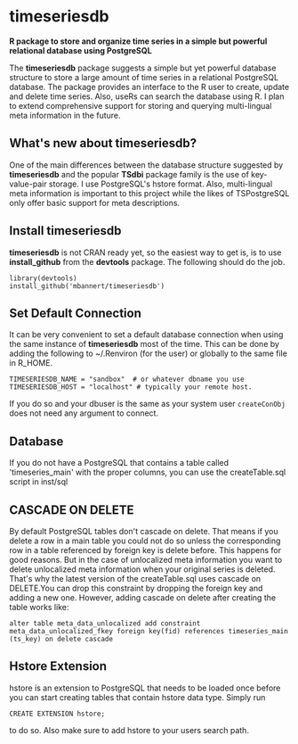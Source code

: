 timeseriesdb
============

**R package to store and organize time series in a simple but powerful relational database using PostgreSQL**

The **timeseriesdb** package suggests a simple but yet powerful database structure to store a large amount of time series in a relational PostgreSQL database. The package provides an interface to the R user to create, update and delete time series. Also, useRs can search the database using R. I plan to extend comprehensive support for storing and querying multi-lingual meta information in the future.  

## What's new about timeseriesdb?
One of the main differences between the database structure suggested by **timeseriesdb** and the popular **TSdbi** package family is the use of key-value-pair storage. I use PostgreSQL's hstore format. Also, multi-lingual meta information is important to this project while the likes of TSPostgreSQL only offer basic support for meta descriptions.


## Install timeseriesdb
**timeseriesdb** is not CRAN ready yet, so the easiest way to get is, is to use **install_github** from the **devtools** package.
The following should do the job. 

```
library(devtools)
install_github('mbannert/timeseriesdb')
```
## Set Default Connection
It can be very convenient to set a default database connection when using the same instance of **timeseriesdb**
most of the time. This can be done by adding the following to ~/.Renviron (for the user) or globally to the same file in R_HOME. 

```
TIMESERIESDB_NAME = "sandbox"  # or whatever dbname you use
TIMESERIESDB_HOST = "localhost" # typically your remote host. 
```


If you do so and your dbuser is the same as your system user `createConObj` does not need any argument to connect. 



## Database
If you do not have a PostgreSQL that contains a table called 'timeseries_main' with the proper columns, you can use the createTable.sql script in inst/sql

## CASCADE ON DELETE
By default PostgreSQL tables don't cascade on delete. That means if you delete a row in a main table you could not do so unless the corresponding row in a table referenced by foreign key is delete before. This happens for good reasons. But in the case of unlocalized meta information you want to delete unlocalized meta information when your original series is deleted. That's why the latest version of the createTable.sql uses cascade on DELETE.You can drop this constraint by dropping the foreign key and adding a new one. However, adding cascade on delete after creating the table works like: 

```
alter table meta_data_unlocalized add constraint meta_data_unlocalized_fkey foreign key(fid) references timeseries_main (ts_key) on delete cascade

```



## Hstore Extension
hstore is an extension to PostgreSQL that needs to be loaded once before you can start creating tables that contain hstore data type. 
Simply run
```
CREATE EXTENSION hstore;
```
to do so. Also make sure to add hstore to your users search path. 


